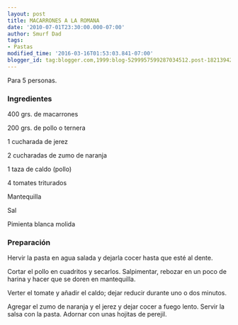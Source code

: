 ```yaml
---
layout: post
title: MACARRONES A LA ROMANA
date: '2010-07-01T23:30:00.000-07:00'
author: Smurf Dad
tags:
- Pastas
modified_time: '2016-03-16T01:53:03.841-07:00'
blogger_id: tag:blogger.com,1999:blog-5299957599287034512.post-1821394297320766071
---
```


Para 5 personas.

<h3>Ingredientes</h3>

400 grs. de macarrones

200 grs. de pollo o ternera

1 cucharada de jerez

2 cucharadas de zumo de naranja

1 taza de caldo (pollo)

4 tomates triturados

Mantequilla

Sal

Pimienta blanca molida

<h3>Preparación</h3>

Hervir la pasta en agua salada y dejarla cocer hasta que esté al dente.

Cortar el pollo en cuadritos y secarlos. Salpimentar, rebozar en un poco de harina y hacer que se doren en mantequilla.

Verter el tomate y añadir el caldo; dejar reducir durante uno o dos minutos.

Agregar el zumo de naranja y el jerez y dejar cocer a fuego lento. Servir la salsa con la pasta. Adornar con unas hojitas de perejil.

